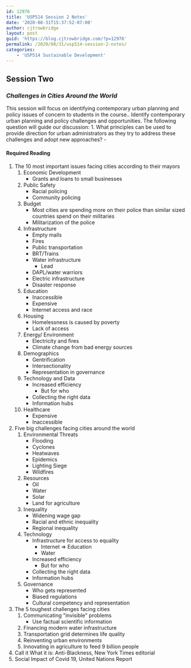 ```yaml
---
id: 12976
title: 'USP514 Session 2 Notes'
date: '2020-08-31T15:37:52-07:00'
author: cjtrowbridge
layout: post
guid: 'https://blog.cjtrowbridge.com/?p=12976'
permalink: /2020/08/31/usp514-session-2-notes/
categories:
    - 'USP514 Sustainable Development'
---
```


## Session Two

### *Challenges in Cities Around the World*

This session will focus on identifying contemporary urban planning and policy issues of concern to students in the course.. Identify contemporary urban planning and policy challenges and opportunities. The following question will guide our discussion: 1. What principles can be used to provide direction for urban administrators as they try to address these challenges and adopt new approaches? 
    -

#### Required Reading

1. The 10 most important issues facing cities according to their mayors 
    1. Economic Development 
        - Grants and loans to small businesses
    2. Public Safety 
        - Racial policing
        - Community policing
    3. Budget 
        - Most cities are spending more on their police than similar sized countries spend on their militaries
        - Militarization of the police
    4. Infrastructure 
        - Empty malls
        - Fires
        - Public transportation
        - BRT/Trains
        - Water infrastructure 
            - Lead
        - DAPL/water warriors
        - Electric infrastructure
        - Disaster response
    5. Education 
        - Inaccessible
        - Expensive
        - Internet access and race
    6. Housing 
        - Homelessness is caused by poverty
        - Lack of access
    7. Energy/ Environment 
        - Electricity and fires
        - Climate change from bad energy sources
    8. Demographics 
        - Gentrification
        - Intersectionality
        - Representation in governance
    9. Technology and Data 
        - Increased efficiency 
            - But for who
        - Collecting the right data
        - Information hubs
    10. Healthcare 
        - Expensive
        - Inaccessible
2. Five big challenges facing cities around the world 
    1. Environmental Threats 
        - Flooding
        - Cyclones
        - Heatwaves
        - Epidemics
        - Lighting Siege
        - Wildfires
    2. Resources 
        - Oil
        - Water
        - Solar
        - Land for agriculture
    3. Inequality 
        - Widening wage gap
        - Racial and ethnic inequality
        - Regional inequality
    4. Technology 
        - Infrastructure for access to equality 
            - Internet =&gt; Education
            - Water
        - Increased efficiency 
            - But for who
        - Collecting the right data
        - Information hubs
    5. Governance 
        - Who gets represented
        - Biased regulations
        - Cultural competency and representation
3. The 5 toughest challenges facing cities 
    1. Communicating "invisible" problems 
        - Use factual scientific information
    2. Financing modern water infrastructure
    3. Transportation grid determines life quality
    4. Reinventing urban environments
    5. Innovating in agriculture to feed 9 billion people
4. Call it What it is: Anti-Blackness, New York Times editorial
5. Social Impact of Covid 19, United Nations Report